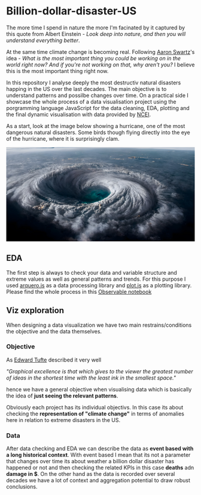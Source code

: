 # Billion-dollar-disaster-US

The more time I spend in nature the more I'm facinated by it captured by this quote from Albert Einstein -  *Look deep into nature, and then you will understand everything better*. 

At the same time climate change is becoming real. Following [Aaron Swartz](https://en.wikipedia.org/wiki/Aaron_Swartz)'s idea - *What is the most important thing you could be working on in the world right now? And if you're not working on that, why aren't you?* I believe this is the  most important thing right now.  

In this repository I analyse deeply the most destructiv natural disasters happing in the US over the last decades. The main objective is to understand patterns and possilbe changes over time. On a practical side I showcase  the whole process of a data visualisation project using the porgramming language JavaScript for the data cleaning, EDA, plotting and the final dynamic visualisation with data provided by [NCEI](https://www.ncei.noaa.gov/access/billions/events/US/1980-2023?disasters[]=all-disasters). 

As a start, look at the image below showing a hurricane, one of the most dangerous natural disasters. Some birds though flying directly into the eye of the hurricane, where it is surprisingly clam. 

![One of nature's biggest force: hurricanes](images/hurricane.png)

## EDA

The first step is always to check your data and variable structure and extreme values as well as general patterns and trends. For this purpose I used [arquero.js](https://uwdata.github.io/arquero/)  as a data processing library and [plot.js](https://observablehq.com/plot/) 
 as a plotting library. Please find the whole process in this [Observable notebook](https://observablehq.com/@sandraviz/billion-dollar-disasters-arquero-js-plot-js?collection=@sandraviz/billion-dollar-disaster) 

 ## Viz exploration

 When designing a data visualization we have two main restrains/conditions the objective and the data themselves. 

 ### Objective 

 As [Edward Tufte](https://de.wikipedia.org/wiki/Edward_Tufte) described it very well 

 *"Graphical excellence is that which gives to the viewer the greatest number of ideas in the shortest time with the least ink in the smallest space."*

 hence we have a general objective when visualising data which is basically the idea of **just seeing the relevant patterns**. 

 Obviously each project has its individual objectivs. In this case its about checking the **representation of "climate change"** in terms of anomalies here in relation to extreme disasters in the US. 

 ### Data 

After data checking and EDA we can describe the data as **event based with a long historical context**. With event based I mean that its not a parameter that changes over time its about weather a billion dollar disaster has happened or not and then checking the related KPIs in this case **deaths** adn **damage in $**. On the other hand as the data is recorded over several decades we have a lot of context and aggregation potential to draw robust conclusions. 






